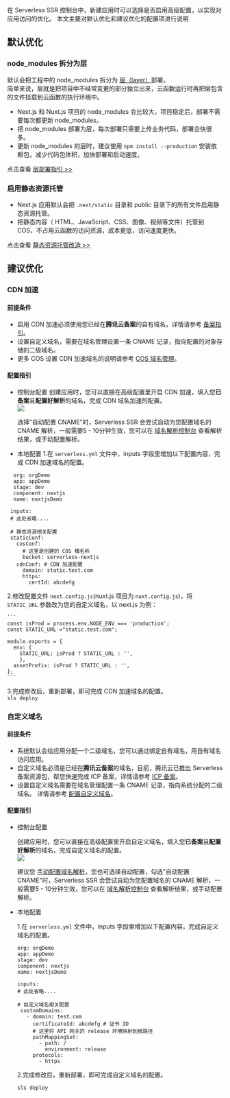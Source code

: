 在 Serverless SSR 控制台中，新建应用时可以选择是否启用高级配置，以实现对应用访问的优化。  本文主要对默认优化和建议优化的配置项进行说明

## 默认优化

### node_modules 拆分为层
默认会把工程中的 node_modules 拆分为 [层（layer）](https://cloud.tencent.com/document/product/583/40159)部署。  
简单来说，层就是把项目中不经常变更的部分独立出来，云函数运行时再把层包含的文件挂载到云函数的执行环境中。  
- Next.js 和 Nuxt.js 项目的 node_modules 会比较大，项目稳定后，部署不需要每次都更新 node_modules。  
- 把 node_modules 部署为层，每次部署只需要上传业务代码，部署会快很多。  
- 更新 node_modules 的层时，建议使用 `npm install --production` 安装依赖包，减少代码包体积，加快部署和启动速度。  

点击查看 [层部署指引 >>](https://cloud.tencent.com/document/product/1242/47242)

### 启用静态资源托管
- Next.js 应用默认会把 `.next/static` 目录和 public 目录下的所有文件启用静态资源托管。  
- 把静态内容（ HTML、JavaScript、CSS、图像、视频等文件）托管到 COS，不占用云函数的访问资源，成本更低，访问速度更快。  

点击查看 [静态资源托管改造 >>](https://cloud.tencent.com/document/product/1242/49653)


## 建议优化

### CDN 加速

#### 前提条件
- 启用 CDN 加速必须使用您已经在**腾讯云备案**的自有域名，详情请参考 [备案指引](https://cloud.tencent.com/document/product/243/18905)。
- 设置自定义域名，需要在域名管理设置一条 CNAME 记录，指向配置的对象存储的二级域名。  
- 更多 COS 设置 CDN 加速域名的说明请参考 [COS 域名管理](https://cloud.tencent.com/document/product/436/18424)。

#### 配置指引
- 控制台配置
  创建应用时，您可以直接在高级配置里开启 CDN 加速，填入您**已备案**且**配置好解析**的域名，完成 CDN 域名加速的配置。  
	![](https://main.qcloudimg.com/raw/3e33884abe6bbc57caf9e83a81fe7871.png)

  选择"自动配置 CNAME"时，Serverless SSR 会尝试自动为您配置域名的 CNAME 解析，一般需要5 - 10分钟生效，您可以在 [域名解析控制台](https://console.cloud.tencent.com/cns) 查看解析结果，或手动配置解析。  

- 本地配置
 1.在 `serverless.yml` 文件中，inputs 字段里增加以下配置内容，完成 CDN 加速域名的配置。    
 ```
   org: orgDemo
   app: appDemo
   stage: dev
   component: nextjs
   name: nextjsDemo 
  
  inputs:
  # 此处省略....

  # 静态资源相关配置
  staticConf:
    cosConf:
      # 这里是创建的 COS 桶名称
      bucket: serverless-nextjs
    cdnConf: # CDN 加速配置
      domain: static.test.com
      https:
        certId: abcdefg
   ```
  2.修改配置文件 `next.config.js`(nuxt.js 项目为 `nuxt.config.js`)，将 `STATIC_URL` 参数改为您的自定义域名，以 next.js 为例：

    ```
    const isProd = process.env.NODE_ENV === 'production';
    const STATIC_URL ="static.test.com";

    module.exports = {
      env: {
        STATIC_URL: isProd ? STATIC_URL : '',
        },
      assetPrefix: isProd ? STATIC_URL : '',
    };
    ```

   3.完成修改后，重新部署，即可完成 CDN 加速域名的配置。  
    ```
    sls deploy
    ```




### 自定义域名

#### 前提条件
- 系统默认会给应用分配一个二级域名，您可以通过绑定自有域名，用自有域名访问应用。  
- 自定义域名必须是已经在**腾讯云备案**的域名，目前，腾讯云已推出 Serverless 备案资源包，帮您快速完成 ICP 备案，详情请参考 [ICP 备案](https://cloud.tencent.com/document/product/1242/50703)。
- 设置自定义域名需要在域名管理配置一条 CNAME 记录，指向系统分配的二级域名。  详情请参考 [配置自定义域名](https://cloud.tencent.com/document/product/628/11791)。

#### 配置指引
- 控制台配置
  
  创建应用时，您可以直接在高级配置里开启自定义域名，填入您**已备案**且**配置好解析**的域名，完成自定义域名的配置。  
	![](https://main.qcloudimg.com/raw/304cf28862764b6c5ee40307e2d61b51.png)

  建议您 [手动配置域名解析](https://cloud.tencent.com/document/product/628/11791)，您也可选择自动配置，勾选"自动配置CNAME"时，Serverless SSR 会尝试自动为您配置域名的 CNAME 解析，一般需要5 - 10分钟生效，您可以在 [域名解析控制台](https://console.cloud.tencent.com/cns) 查看解析结果，或手动配置解析。  

- 本地配置

   1.在 `serverless.yml` 文件中，inputs 字段里增加以下配置内容，完成自定义域名的配置。  
   ```
  org: orgDemo
  app: appDemo
  stage: dev
  component: nextjs
  name: nextjsDemo 
  
  inputs:
  # 此处省略....

  # 自定义域名相关配置
    customDomains:
      - domain: test.com
        certificateId: abcdefg # 证书 ID
        # 这里将 API 网关的 release 环境映射到根路径
        pathMappingSet:
          - path: /
            environment: release
        protocols:
          - https
   ```

    2.完成修改后，重新部署，即可完成自定义域名的配置。  
    ```
    sls deploy
    ```
